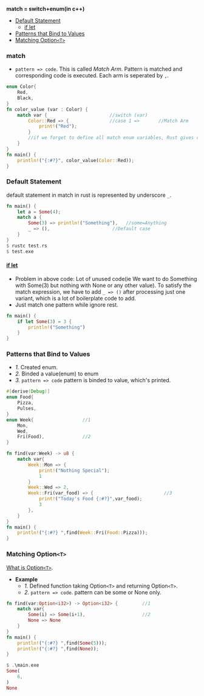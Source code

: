 **match = switch+enum(in c++)**
- [Default Statement](#def)
  - [if let](#iflet)
- [Patterns that Bind to Values](#patval)
- [Matching Option`<T>`](#opt) 

### match
- `pattern => code`. This is called _Match Arm_. Pattern is matched and corresponding code is executed. Each arm is seperated by `,`.
```rs
enum Color{
    Red,
    Black,
} 
fn color_value (var : Color) {
    match var {                       //switch (var)
        Color::Red => {               //case 1 =>       //Match Arm
            print!("Red");
        }
        //if we forget to define all match enum variables, Rust gives compile time error
    }
}
fn main() {
    println!("{:#?}", color_value(Color::Red));
}
```

<a name=def></a>
### Default Statement
default statement in match in rust is represented by underscore `_`.
```rs
fn main() {
    let a = Some(4);
    match a {
        Some(3) => println!("Something"),   //some=Anything
        _ => (),                       //Default case
    }
}
$ rustc test.rs
$ test.exe
```
<a name=iflet></a>
#### [if let](https://doc.rust-lang.org/book/ch06-03-if-let.html)
- Problem in above code: Lot of unused code(ie We want to do Something with Some(3) but nothing with None or any other value). To satisfy the match expression, we have to add `_ => ()` after processing just one variant, which is a lot of boilerplate code to add.
- Just match one pattern while ignore rest.
```rs
fn main() {
    if let Some(3) = 3 {
        println!("Something")
    }
}
```

<a name=patval></a>
### Patterns that Bind to Values
- _1._ Created enum.
- _2._ Binded a value(enum) to enum
- _3._ `pattern => code` pattern is binded to value, which's printed.
```rs
#[derive(Debug)]
enum Food{
    Pizza,
    Pulses,
}
enum Week{                  //1
    Mon,
    Wed,
    Fri(Food),              //2
}

fn find(var:Week) -> u8 {
    match var{
        Week::Mon => {
            print!("Nothing Special");
            1
        }
        Week::Wed => 2,
        Week::Fri(var_food) => {                          //3
            print!("Today's Food {:#?}",var_food);
            3
        },
    }
}
fn main() {
    println!("{:#?} ",find(Week::Fri(Food::Pizza)));
}
```

<a name=opt></a>
### Matching Option`<T>`
[What is Option`<T>`](../../../Enum_OptionEnum/OptionEnum_Null/).
- **Example**
  - _1._ Defined function taking Option`<T>` and returning Option`<T>`.
  - _2._ `pattern => code`. pattern can be some or None only.
```rs
fn find(var:Option<i32>) -> Option<i32> {         //1
    match var{
        Some(i) => Some(i+1),                     //2
        None => None
    }
}
fn main() {
    println!("{:#?} ",find(Some(5)));
    println!("{:#?} ",find(None));
}

$ .\main.exe
Some(
    6,
)
None  
```

